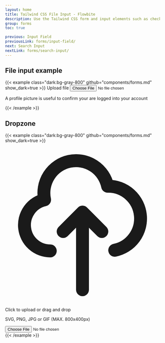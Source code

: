 ```yaml
---
layout: home
title: Tailwind CSS File Input - Flowbite
description: Use the Tailwind CSS form and input elements such as checkboxes, radios, textarea, text inputs to collect information from users with Flowbite
group: forms
toc: true

previous: Input Field
previousLink: forms/input-field/
next: Search Input
nextLink: forms/search-input/
---
```


## File input example

{{< example class="dark:bg-gray-800" github="components/forms.md" show_dark=true >}}
<label class="block mb-2 text-sm font-medium text-gray-900 dark:text-gray-300" for="file_input">Upload file</label>
<input class="block w-full text-sm text-gray-900 bg-gray-50 rounded-lg border border-gray-300 cursor-pointer dark:text-gray-400 focus:outline-none dark:bg-gray-700 dark:border-gray-600 dark:placeholder-gray-400" aria-describedby="file_input_help" id="file_input" type="file">
<p class="mt-1 text-sm text-gray-500 dark:text-gray-300" id="file_input_help">A profile picture is useful to confirm your are logged into your account</p>
{{< /example >}}

## Dropzone

{{< example class="dark:bg-gray-800" github="components/forms.md" show_dark=true >}}
<div class="flex justify-center items-center w-full">
    <label class="flex flex-col justify-center items-center w-full h-64 bg-gray-50 rounded-lg border-2 border-gray-300 border-dashed cursor-pointer dark:hover:bg-bray-800 dark:bg-gray-700 hover:bg-gray-100 dark:border-gray-600 dark:hover:border-gray-500 dark:hover:bg-gray-600">
        <div class="flex flex-col justify-center items-center pt-5 pb-6">
            <svg class="mb-3 w-10 h-10 text-gray-400" fill="none" stroke="currentColor" viewBox="0 0 24 24" xmlns="http://www.w3.org/2000/svg"><path stroke-linecap="round" stroke-linejoin="round" stroke-width="2" d="M7 16a4 4 0 01-.88-7.903A5 5 0 1115.9 6L16 6a5 5 0 011 9.9M15 13l-3-3m0 0l-3 3m3-3v12"></path></svg>
            <p class="mb-2 text-sm text-gray-500 dark:text-gray-400"><span class="font-semibold">Click to upload</span> or drag and drop</p>
            <p class="text-xs text-gray-500 dark:text-gray-400">SVG, PNG, JPG or GIF (MAX. 800x400px)</p>
        </div>
        <input type="file" class="hidden" />
    </label>
</div> 
{{< /example >}}
